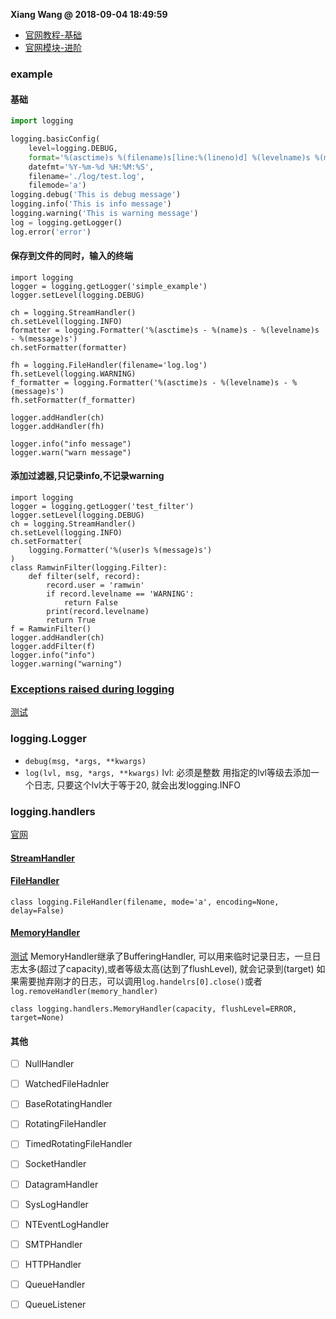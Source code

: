 **Xiang Wang @ 2018-09-04 18:49:59**

* [官网教程-基础](https://docs.python.org/3/howto/logging.html)
* [官网模块-进阶](https://docs.python.org/3/library/logging.html)

### example
#### 基础
```python
import logging

logging.basicConfig(
    level=logging.DEBUG,
    format='%(asctime)s %(filename)s[line:%(lineno)d] %(levelname)s %(message)s',
    datefmt='%Y-%m-%d %H:%M:%S',
    filename='./log/test.log',
    filemode='a')
logging.debug('This is debug message')
logging.info('This is info message')
logging.warning('This is warning message')
log = logging.getLogger()
log.error('error')
```

#### 保存到文件的同时，输入的终端
```
import logging
logger = logging.getLogger('simple_example')
logger.setLevel(logging.DEBUG)

ch = logging.StreamHandler()
ch.setLevel(logging.INFO)
formatter = logging.Formatter('%(asctime)s - %(name)s - %(levelname)s - %(message)s')
ch.setFormatter(formatter)

fh = logging.FileHandler(filename='log.log')
fh.setLevel(logging.WARNING)
f_formatter = logging.Formatter('%(asctime)s - %(levelname)s - %(message)s')
fh.setFormatter(f_formatter)

logger.addHandler(ch)
logger.addHandler(fh)

logger.info("info message")
logger.warn("warn message")
```

#### 添加过滤器,只记录info,不记录warning
```
import logging
logger = logging.getLogger('test_filter')
logger.setLevel(logging.DEBUG)
ch = logging.StreamHandler()
ch.setLevel(logging.INFO)
ch.setFormatter(
    logging.Formatter('%(user)s %(message)s')
)
class RamwinFilter(logging.Filter):
    def filter(self, record):
        record.user = 'ramwin'
        if record.levelname == 'WARNING':
            return False
        print(record.levelname)
        return True
f = RamwinFilter()
logger.addHandler(ch)
logger.addFilter(f)
logger.info("info")
logger.warning("warning")
```

### [Exceptions raised during logging][exceptions]
[测试](./test_unicode.py)

### logging.Logger
* `debug(msg, *args, **kwargs)`
* `log(lvl, msg, *args, **kwargs)`
lvl: 必须是整数
用指定的lvl等级去添加一个日志, 只要这个lvl大于等于20, 就会出发logging.INFO

### logging.handlers
[官网](https://docs.python.org/3/library/logging.handlers.html)

#### [StreamHandler](https://docs.python.org/3/library/logging.handlers.html#streamhandler)
#### [FileHandler](https://docs.python.org/3/library/logging.handlers.html#filehandler)
```
class logging.FileHandler(filename, mode='a', encoding=None, delay=False)
```

#### [MemoryHandler](https://docs.python.org/3/library/logging.handlers.html#memoryhandler)
[测试](./memory_handler.py)
MemoryHandler继承了BufferingHandler, 可以用来临时记录日志，一旦日志太多(超过了capacity),或者等级太高(达到了flushLevel), 就会记录到(target)
如果需要抛弃刚才的日志，可以调用`log.handelrs[0].close()`或者`log.removeHandler(memory_handler)`
```
class logging.handlers.MemoryHandler(capacity, flushLevel=ERROR, target=None)
```

#### 其他
* [ ] NullHandler
* [ ] WatchedFileHadnler
* [ ] BaseRotatingHandler
* [ ] RotatingFileHandler
* [ ] TimedRotatingFileHandler
* [ ] SocketHandler
* [ ] DatagramHandler
* [ ] SysLogHandler
* [ ] NTEventLogHandler
* [ ] SMTPHandler
* [ ] HTTPHandler
* [ ] QueueHandler
* [ ] QueueListener


[exceptions]: https://docs.python.org/3/howto/logging.html#exceptions-raised-during-logging
